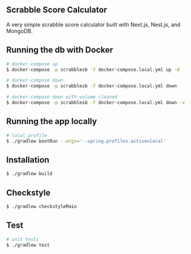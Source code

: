 ## Scrabble Score Calculator

A very simple scrabble score calculator built with Next.js, Nest.js, and MongoDB.

## Running the db with Docker

```bash
# docker-compose up
$ docker-compose -p scrabblesb -f docker-compose.local.yml up -d

# docker-compose down
$ docker-compose -p scrabblesb -f docker-compose.local.yml down

# docker-compose down with volume cleaned
$ docker-compose -p scrabblesb -f docker-compose.local.yml down -v
```

## Running the app locally

```bash
# local profile
$ ./gradlew bootRun --args='--spring.profiles.active=local'
```

## Installation

```bash
$ ./gradlew build
```

## Checkstyle

```bash
$ ./gradlew checkstyleMain
```

## Test

```bash
# unit tests
$ ./gradlew test
```


